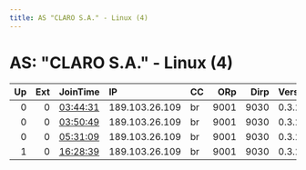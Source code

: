 ```yaml
---
title: AS "CLARO S.A." - Linux (4)
---
```


# AS: "CLARO S.A." - Linux (4)

|   Up |   Ext | JoinTime                                                                                            | IP             | CC   |   ORp |   Dirp | Version   | Contact   | Nickname   |   eFamMembers |
|-----:|------:|:----------------------------------------------------------------------------------------------------|:---------------|:-----|------:|-------:|:----------|:----------|:-----------|--------------:|
|    0 |     0 | [03:44:31](https://metrics.torproject.org/rs.html#details/5A70C1B18FA6E21DEF689499A37E80D0FC1393B1) | 189.103.26.109 | br   |  9001 |   9030 | 0.3.2.10  | none      | bcm2837    |             1 |
|    0 |     0 | [03:50:49](https://metrics.torproject.org/rs.html#details/DB8C4DE48C5F20BB5B787EBABD98F5D0DF3FBCB5) | 189.103.26.109 | br   |  9001 |   9030 | 0.3.2.10  | none      | bcm2837    |             1 |
|    0 |     0 | [05:31:09](https://metrics.torproject.org/rs.html#details/B2A6F5D7ADBA43768F8E69DCC9B38916827BCFBB) | 189.103.26.109 | br   |  9001 |   9030 | 0.3.2.10  | none      | bcm2837    |             1 |
|    1 |     0 | [16:28:39](https://metrics.torproject.org/rs.html#details/C47F7C3D91627886FF4B7E30EE538790A27E8BCF) | 189.103.26.109 | br   |  9001 |   9030 | 0.3.2.10  | none      | bcm2837    |             1 |
